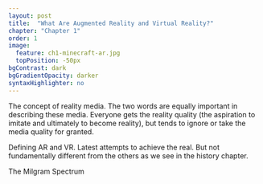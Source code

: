 ```yaml
---
layout: post
title:  "What Are Augmented Reality and Virtual Reality?"
chapter: "Chapter 1"
order: 1
image:
  feature: ch1-minecraft-ar.jpg
  topPosition: -50px
bgContrast: dark
bgGradientOpacity: darker
syntaxHighlighter: no
---
```


The concept of reality media. The two words are equally important in describing these media. Everyone gets the reality quality (the aspiration to imitate and ultimately to become reality), but tends to ignore or take the media quality for granted. 

Defining AR and VR. Latest attempts to achieve the real. But not fundamentally different from the others as we see in the history chapter. 

The Milgram Spectrum

<div class="img img--fullContainer img--6xLeading" style="background-image: url({{ site.baseurl_book_img }}milgram.jpg);"></div>
